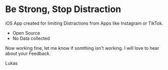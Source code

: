 # Be Strong, Stop Distraction

iOS App created for limiting Distractions from Apps like Instagram or TikTok. 


* Open Source
* No Data collected

Now working fine, let me know if somthing isn't working. 
I will love to hear about your Feedback.

Lukas

